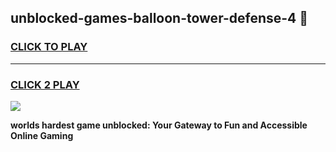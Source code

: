 
## unblocked-games-balloon-tower-defense-4 👋
<h3>
<a href="https://premium.freeplayer.one?title=unblocked-games-balloon-tower-defense-4&ref=14F">CLICK TO PLAY</a></h3>
<hr>

<h3>
<a href="https://premium.freeplayer.one?title=unblocked-games-balloon-tower-defense-4&ref=14F">CLICK 2 PLAY</a>
  
</h3>

<a href="https://premium.freeplayer.one?title=unblocked-games-balloon-tower-defense-4&ref=12F/"><img src="https://clearcache.store/games.png"></a>


**worlds hardest game unblocked: Your Gateway to Fun and Accessible Online Gaming**
